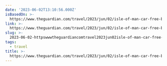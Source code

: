```yaml
---
date: '2023-06-02T13:10:56.000Z'
isBasedOn: >-
  https://www.theguardian.com/travel/2023/jun/02/isle-of-man-car-free-break-itv-maryland-douglas-ramsey?CMP=Share_AndroidApp_Other
link: >-
  https://www.theguardian.com/travel/2023/jun/02/isle-of-man-car-free-break-itv-maryland-douglas-ramsey?CMP=Share_AndroidApp_Other
slug: >-
  2023-06-02-httpswwwtheguardiancomtravel2023jun02isle-of-man-car-free-break-itv-maryland-douglas-ramseycmpshareandroidappother
tags:
  - travel
title: >-
  https://www.theguardian.com/travel/2023/jun/02/isle-of-man-car-free-break-itv-maryland-douglas-ramsey?CMP=Share_AndroidApp_Other
---
```


